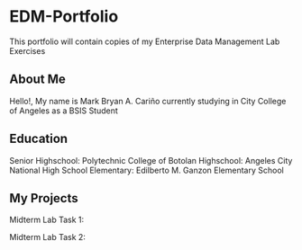 # EDM-Portfolio
This portfolio will contain copies of my Enterprise Data Management Lab Exercises
## About Me
Hello!, My name is Mark Bryan A. Cariño currently studying in City College of Angeles as a BSIS Student
## Education
Senior Highschool: Polytechnic College of Botolan
Highschool: Angeles City National High School
Elementary: Edilberto M. Ganzon Elementary School

## My Projects
Midterm Lab Task 1:

Midterm Lab Task 2:
